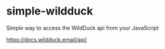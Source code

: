 # simple-wildduck

Simple way to access the WildDuck api from your JavaScript

https://docs.wildduck.email/api/
